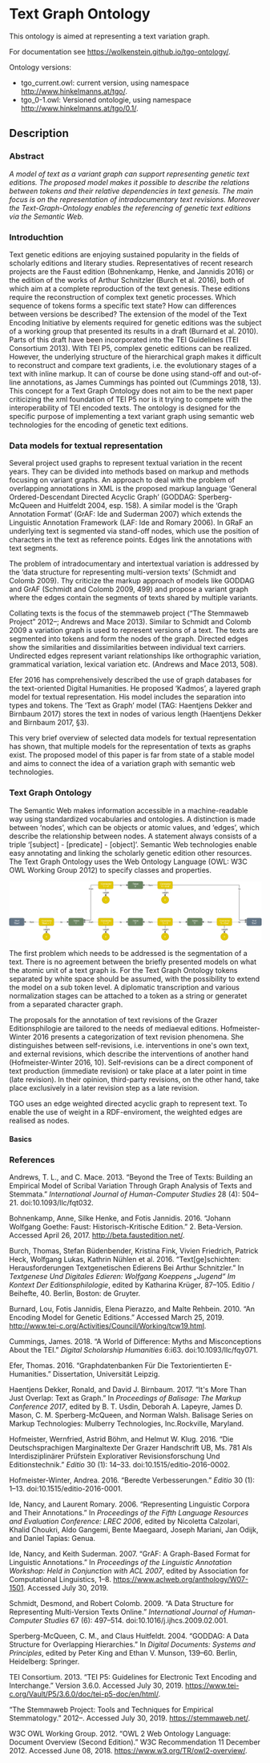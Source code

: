 
# Text Graph Ontology

This ontology is aimed at representing a text variation graph.

For documentation see https://wolkenstein.github.io/tgo-ontology/.

Ontology versions:
- tgo_current.owl: current version, using namespace http://www.hinkelmanns.at/tgo/.
- tgo_0-1.owl: Versioned ontologie, using namespace http://www.hinkelmanns.at/tgo/0.1/.

## Description

### Abstract 

*A model of text as a variant graph can support representing genetic text editions. The proposed model makes it possible to describe the relations between tokens and their relative dependencies in text genesis. The main focus is on the representation of intradocumentary text revisions. Moreover the Text-Graph-Ontology enables the referencing of genetic text editions via the Semantic Web.*

### Introduchtion

Text genetic editions are enjoying sustained popularity in the fields of scholarly editions and literary studies. Representatives of recent research projects are the Faust edition (Bohnenkamp, Henke, and Jannidis 2016) or the edition of the works of Arthur Schnitzler (Burch et al. 2016), both of which aim at a complete reproduction of the text genesis. These editions require the reconstruction of complex text genetic processes. Which sequence of tokens forms a specific text state? How can differences between versions be described? The extension of the model of the Text Encoding Initiative by elements required for genetic editions was the subject of a working group that presented its results in a draft (Burnard et al. 2010). Parts of this draft have been incorporated into the TEI Guidelines (TEI Consortium 2013). With TEI P5, complex genetic editions can be realized. However, the underlying structure of the hierarchical graph makes it difficult to reconstruct and compare text gradients, i.e. the evolutionary stages of a text with inline markup. It can of course be done using stand-off and out-of-line annotations, as James Cummings has pointed out (Cummings 2018, 13). This concept for a Text Graph Ontology does not aim to be the next paper criticizing the xml foundation of TEI P5 nor is it trying to compete with the interoperability of TEI encoded texts. The ontology is designed for the specific purpose of implementing a text variant graph using semantic web technologies for the encoding of genetic text editions.

### Data models for textual representation

Several project used graphs to represent textual variation in the recent years. They can be divided into methods based on markup and methods focusing on variant graphs. An approach to deal with the problem of overlapping annotations in XML is the proposed markup language ‘General Ordered-Descendant Directed Acyclic Graph’ (GODDAG: Sperberg-McQueen and Huitfeldt 2004, esp. 158). A similar model is the ‘Graph Annotation Format’ (GrAF: Ide and Suderman 2007) which extends the Linguistic Annotation Framework (LAF: Ide and Romary 2006). In GRaF an underlying text is segmented via stand-off nodes, which use the position of characters in the text as reference points. Edges link the annotations with text segments. 

The problem of intradocumentary and intertextual variation is addressed by the ‘data structure for representing multi-version texts’ (Schmidt and Colomb 2009). Thy criticize the markup approach of models like GODDAG and GrAF (Schmidt and Colomb 2009, 499) and propose a variant graph where the edges contain the segments of texts shared by multiple variants.

Collating texts is the focus of the stemmaweb project (“The Stemmaweb Project” 2012–; Andrews and Mace 2013). Similar to Schmidt and Colomb 2009 a variation graph is used to represent versions of a text. The texts are segmented into tokens and form the nodes of the graph. Directed edges show the similarities and dissimilarities between individual text carriers. Undirected edges represent variant relationships like orthographic variation, grammatical variation, lexical variation etc. (Andrews and Mace 2013, 508).

Efer 2016 has comprehensively described the use of graph databases for the text-oriented Digital Humanities. He proposed ‘Kadmos’, a layered graph model for textual representation. His model includes the separation into types and tokens. The ‘Text as Graph’ model (TAG: Haentjens Dekker and Birnbaum 2017) stores the text in nodes of various length (Haentjens Dekker and Birnbaum 2017, §3).

This very brief overview of selected data models for textual representation has shown, that multiple models for the representation of texts as graphs exist. The proposed model of this paper is far from state of a stable model and aims to connect the idea of a variation graph with semantic web technologies.

### Text Graph Ontology

The Semantic Web makes information accessible in a machine-readable way using standardized vocabularies and ontologies.  A distinction is made between ‘nodes’, which can be objects or atomic values, and ‘edges’, which describe the relationship between nodes. A statement always consists of a triple ‘[subject] - [predicate] - [object]’. Semantic Web technologies enable easy annotating and linking the scholarly genetic edition other resources. The Text Graph Ontology uses the Web Ontology Language (OWL: W3C OWL Working Group 2012) to specify classes and properties.

![Basic](diagrams/tgo-diagrams-Basic%20RDF.png)

The first problem which needs to be addressed is the segmentation of a text. There is no agreement between the briefly presented models on what the atomic unit of a text graph is. For the Text Graph Ontology tokens separated by white space should be assumed, with the possibility to extend the model on a sub token level. A diplomatic transcription and various normalization stages can be attached to a token as a string or generatet from a separated character graph.

The proposals for the annotation of text revisions of the Grazer Editionsphilogie are tailored to the needs of mediaeval editions. Hofmeister-Winter 2016 presents a categorization of text revision phenomena. She distinguishes between self-revisions, i.e. interventions in one's own text, and external revisions, which describe the interventions of another hand (Hofmeister-Winter 2016, 10). Self-revisions can be a direct component of text production (immediate revision) or take place at a later point in time (late revision). In their opinion, third-party revisions, on the other hand, take place exclusively in a later revision step as a late revision.

TGO uses an edge weighted directed acyclic graph to represent text. To enable the use of weight in a RDF-enviroment, the weighted edges are realised as nodes.

#### Basics



### References

Andrews, T. L., and C. Mace. 2013. “Beyond the Tree of Texts: Building an Empirical Model of Scribal Variation Through Graph Analysis of Texts and Stemmata.” _International Journal of Human-Computer Studies_ 28 (4): 504–21. doi:10.1093/llc/fqt032.

Bohnenkamp, Anne, Silke Henke, and Fotis Jannidis. 2016. “Johann Wolfgang Goethe: Faust: Historisch-Kritische Edition.” 2. Beta-Version. Accessed April 26, 2017. http://beta.faustedition.net/.

Burch, Thomas, Stefan Büdenbender, Kristina Fink, Vivien Friedrich, Patrick Heck, Wolfgang Lukas, Kathrin Nühlen et al. 2016. “Text[ge]schichten: Herausforderungen Textgenetischen Edierens Bei Arthur Schnitzler.” In _Textgenese Und Digitales Edieren: Wolfgang Koeppens „Jugend“ Im Kontext Der Editionsphilologie_, edited by Katharina Krüger, 87–105. Editio / Beihefte, 40. Berlin, Boston: de Gruyter.

Burnard, Lou, Fotis Jannidis, Elena Pierazzo, and Malte Rehbein. 2010. “An Encoding Model for Genetic Editions.” Accessed March 25, 2019. http://www.tei-c.org/Activities/Council/Working/tcw19.html.

Cummings, James. 2018. “A World of Difference: Myths and Misconceptions About the TEI.” _Digital Scholarship Humanities_ 6:i63. doi:10.1093/llc/fqy071.

Efer, Thomas. 2016. “Graphdatenbanken Für Die Textorientierten E-Humanities.” Dissertation, Universität Leipzig.

Haentjens Dekker, Ronald, and David J. Birnbaum. 2017. “It's More Than Just Overlap: Text as Graph.” In _Proceedings of Balisage: The Markup Conference 2017_, edited by B. T. Usdin, Deborah A. Lapeyre, James D. Mason, C. M. Sperberg-McQueen, and Norman Walsh. Balisage Series on Markup Technologies: Mulberry Technologies, Inc.Rockville, Maryland.

Hofmeister, Wernfried, Astrid Böhm, and Helmut W. Klug. 2016. “Die Deutschsprachigen Marginaltexte Der Grazer Handschrift UB, Ms. 781 Als Interdisziplinärer Prüfstein Explorativer Revisionsforschung Und Editionstechnik.” _Editio_ 30 (1): 14–33. doi:10.1515/editio-2016-0002.

Hofmeister-Winter, Andrea. 2016. “Beredte Verbesserungen.” _Editio_ 30 (1): 1–13. doi:10.1515/editio-2016-0001.

Ide, Nancy, and Laurent Romary. 2006. “Representing Linguistic Corpora and Their Annotations.” In _Proceedings of the Fifth Language Resources and Evaluation Conference: LREC 2006_, edited by Nicoletta Calzolari, Khalid Choukri, Aldo Gangemi, Bente Maegaard, Joseph Mariani, Jan Odijk, and Daniel Tapias: Genua.

Ide, Nancy, and Keith Suderman. 2007. “GrAF: A Graph-Based Format for Linguistic Annotations.” In _Proceedings of the Linguistic Annotation Workshop: Held in Conjunction with ACL 2007_, edited by Association for Computational Linguistics, 1–8. https://www.aclweb.org/anthology/W07-1501. Accessed July 30, 2019.

Schmidt, Desmond, and Robert Colomb. 2009. “A Data Structure for Representing Multi-Version Texts Online.” _International Journal of Human-Computer Studies_ 67 (6): 497–514. doi:10.1016/j.ijhcs.2009.02.001.

Sperberg-McQueen, C. M., and Claus Huitfeldt. 2004. “GODDAG: A Data Structure for Overlapping Hierarchies.” In _Digital Documents: Systems and Principles_, edited by Peter King and Ethan V. Munson, 139–60. Berlin, Heidelberg: Springer.

TEI Consortium. 2013. “TEI P5: Guidelines for Electronic Text Encoding and Interchange.” Version 3.6.0. Accessed July 30, 2019. https://www.tei-c.org/Vault/P5/3.6.0/doc/tei-p5-doc/en/html/.

“The Stemmaweb Project: Tools and Techniques for Empirical Stemmatology.” 2012–. Accessed July 30, 2019. https://stemmaweb.net/.

W3C OWL Working Group. 2012. “OWL 2 Web Ontology Language: Document Overview (Second Edition).” W3C Recommendation 11 December 2012. Accessed June 08, 2018. https://www.w3.org/TR/owl2-overview/.
